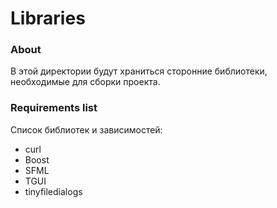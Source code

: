 # Libraries

### About
В этой директории будут храниться сторонние библиотеки, необходимые для сборки проекта.

### Requirements list
Список библиотек и зависимостей:
- curl
- Boost
- SFML
- TGUI
- tinyfiledialogs
